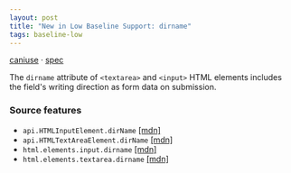 ```yaml
---
layout: post
title: "New in Low Baseline Support: dirname"
tags: baseline-low
---
```


[caniuse](https://caniuse.com/?search=dirname) · [spec](https://html.spec.whatwg.org/multipage/form-control-infrastructure.html#attr-fe-dirname)

The `dirname` attribute of `<textarea>` and `<input>` HTML elements includes the field's writing direction as form data on submission.

### Source features

- ``api.HTMLInputElement.dirName`` [[mdn]](https://https://developer.mozilla.org/en-US/search?q=api.HTMLInputElement.dirName)
- ``api.HTMLTextAreaElement.dirName`` [[mdn]](https://https://developer.mozilla.org/en-US/search?q=api.HTMLTextAreaElement.dirName)
- ``html.elements.input.dirname`` [[mdn]](https://https://developer.mozilla.org/en-US/search?q=html.elements.input.dirname)
- ``html.elements.textarea.dirname`` [[mdn]](https://https://developer.mozilla.org/en-US/search?q=html.elements.textarea.dirname)
